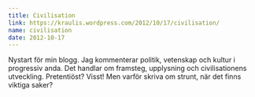 ```yaml
---
title: Civilisation
link: https://kraulis.wordpress.com/2012/10/17/civilisation/
name: civilisation
date: 2012-10-17
---
```

Nystart för min blogg. Jag kommenterar politik, vetenskap och kultur i progressiv anda. Det handlar om framsteg, upplysning och civilisationens utveckling. Pretentiöst? Visst! Men varför skriva om strunt, när det finns viktiga saker?

